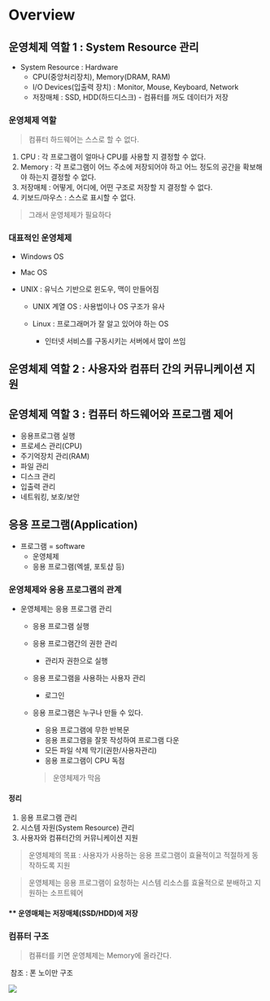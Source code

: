 #  Overview



## 운영체제 역할 1 : System Resource 관리

- System Resource : Hardware
  - CPU(중앙처리장치), Memory(DRAM, RAM)
  - I/O Devices(입출력 장치) : Monitor, Mouse, Keyboard, Network
  - 저장매체 : SSD, HDD(하드디스크) - 컴퓨터를 꺼도 데이터가 저장



### 운영체제 역할

> 컴퓨터 하드웨어는 스스로 할 수 없다.

1. CPU : 각 프로그램이 얼마나 CPU를 사용할 지 결정할 수 없다.
2. Memory : 각 프로그램이 어느 주소에 저장되어야 하고 어느 정도의 공간을 확보해야 하는지 결정할 수 없다.
3. 저장매체 :  어떻게, 어디에, 어떤 구조로 저장할 지 결정할 수 없다.
4. 키보드/마우스 : 스스로 표시할 수 없다.

> 그래서 운영체제가 필요하다



### 대표적인 운영체제

- Windows OS

- Mac OS 

- UNIX : 유닉스 기반으로 윈도우, 맥이 만들어짐

  - UNIX 계열 OS : 사용법이나 OS 구조가 유사

  - Linux : 프로그래머가 잘 알고 있어야 하는 OS

    - 인터넷 서비스를 구동시키는 서버에서 많이 쓰임




## 운영체제 역할 2 : 사용자와 컴퓨터 간의 커뮤니케이션 지원



## 운영체제 역할 3 : 컴퓨터 하드웨어와 프로그램 제어

- 응용프로그램  실행
- 프로세스 관리(CPU)
- 주기억장치 관리(RAM)
- 파일 관리
- 디스크 관리
- 입출력 관리
- 네트워킹, 보호/보안



## 응용 프로그램(Application)

- 프로그램 = software
  - 운영체제
  - 응용 프로그램(엑셀, 포토샵 등)



### 운영체제와 응용 프로그램의 관계

- 운영체제는 응용 프로그램 관리

  - 응용 프로그램 실행

  - 응용 프로그램간의 권한 관리

    - 관리자 권한으로 실행

  - 응용 프로그램을 사용하는 사용자 관리

    - 로그인

  - 응용 프로그램은 누구나 만들 수 있다.

    - 응용 프로그램에 무한 반복문 
    - 응용 프로그램을 잘못 작성하여 프로그램 다운
    - 모든 파일 삭제 막기(권한/사용자관리)
    - 응용 프로그램이 CPU 독점 

    > 운영체제가 막음


#### 정리

1. 응용 프로그램 관리
2. 시스템 자원(System Resource) 관리
3. 사용자와 컴퓨터간의 커뮤니케이션 지원

> 운영체제의 목표 :  사용자가 사용하는 응용 프로그램이 효율적이고 적절하게 동작하도록 지원

> 운영체제는 응용 프로그램이 요청하는 시스템 리소스를 효율적으로 분배하고 지원하는 소프트웨어



#### ** 운영매체는 저장매체(SSD/HDD)에 저장



### 컴퓨터 구조 

> 컴퓨터를 키면 운영체제는 Memory에 올라간다.

​	참조 : 폰 노이만 구조

<img src='https://upload.wikimedia.org/wikipedia/ko/thumb/a/a1/Von_Neumann_architecture_kor.png/250px-Von_Neumann_architecture_kor.png'>